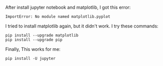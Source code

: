 After install jupyter notebook and matplotlib, I got this error:
```
ImportError: No module named matplotlib.pyplot
```

I tried to install matplotlib again, but it didn't work.
I try these commands:
```
pip install --upgrade matplotlib
pip install --upgrade pip
```

Finally, This works for me:
```
pip install -U jupyter
```